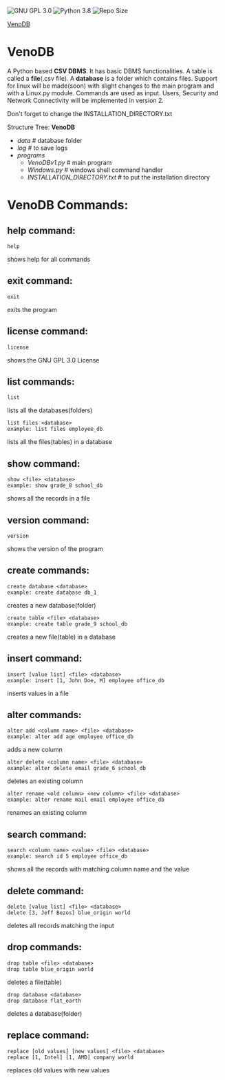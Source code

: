 ![GNU GPL 3.0](https://img.shields.io/github/license/EpycZen/VenoDB)
![Python 3.8](https://img.shields.io/badge/python-3.8-green.svg)
![Repo Size](https://img.shields.io/github/repo-size/EpycZen/VenoDB)

[VenoDB](https://EpycZen.GitHub.io/VenoDB)

# VenoDB
A Python based **CSV DBMS**.
It has basic DBMS functionalities. 
A table is called a **file**(.csv file).
A **database** is a folder which contains files.
Support for linux will be made(soon) with slight changes to the main program and with a Linux.py module.
Commands are used as input.
Users, Security and Network Connectivity will be implemented in version 2.

Don't forget to change the INSTALLATION_DIRECTORY.txt

Structure Tree:
**VenoDB**
- *data* # database folder
- *log* # to save logs
- *programs*
  - *VenoDBv1.py* # main program
  - *Windows.py* # windows shell command handler
  - *INSTALLATION_DIRECTORY.txt* # to put the installation directory
  
# VenoDB Commands:

## help command:
    help
 shows help for all commands

## exit command:
    exit
exits the program

## license command:
    license
shows the GNU GPL 3.0 License

## list commands:
    list
lists all the databases(folders)

    list files <database>
    example: list files employee_db
lists all the files(tables) in a database

## show command:
    show <file> <database>
    example: show grade_8 school_db
shows all the records in a file

## version command:
    version
shows the version of the program

## create commands:
    create database <database>
    example: create database db_1
creates a new database(folder)

    create table <file> <database>
    example: create table grade_9 school_db
creates a new file(table) in a database

## insert command:
    insert [value list] <file> <database>
    example: insert [1, John Doe, M] employee office_db
inserts values in a file

## alter commands:
    alter add <column name> <file> <database>
    example: alter add age employee office_db
adds a new column

    alter delete <column name> <file> <database>
    example: alter delete email grade_6 school_db
deletes an existing column

    alter rename <old column> <new column> <file> <database>
    example: alter rename mail email employee office_db
renames an existing column

## search command:
    search <column name> <value> <file> <database>
    example: search id 5 employee office_db
shows all the records with matching column name and the value

## delete command:
    delete [value list] <file> <database>
    delete [3, Jeff Bezos] blue_origin world
deletes all records matching the input

## drop commands:
    drop table <file> <database>
    drop table blue_origin world
deletes a file(table)
        
    drop database <database>
    drop database flat_earth
deletes a database(folder)

## replace command:
    replace [old values] [new values] <file> <database>
    replace [1, Intel] [1, AMD] company world
replaces old values with new values
